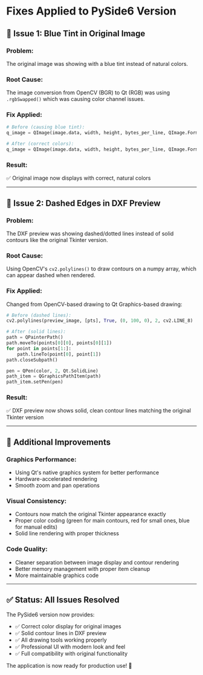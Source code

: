 # Fixes Applied to PySide6 Version

## 🎨 **Issue 1: Blue Tint in Original Image**

### **Problem:**
The original image was showing with a blue tint instead of natural colors.

### **Root Cause:**
The image conversion from OpenCV (BGR) to Qt (RGB) was using `.rgbSwapped()` which was causing color channel issues.

### **Fix Applied:**
```python
# Before (causing blue tint):
q_image = QImage(image.data, width, height, bytes_per_line, QImage.Format_RGB888).rgbSwapped()

# After (correct colors):
q_image = QImage(image.data, width, height, bytes_per_line, QImage.Format_RGB888)
```

### **Result:**
✅ Original image now displays with correct, natural colors

---

## 📐 **Issue 2: Dashed Edges in DXF Preview**

### **Problem:**
The DXF preview was showing dashed/dotted lines instead of solid contours like the original Tkinter version.

### **Root Cause:**
Using OpenCV's `cv2.polylines()` to draw contours on a numpy array, which can appear dashed when rendered.

### **Fix Applied:**
Changed from OpenCV-based drawing to Qt Graphics-based drawing:

```python
# Before (dashed lines):
cv2.polylines(preview_image, [pts], True, (0, 100, 0), 2, cv2.LINE_8)

# After (solid lines):
path = QPainterPath()
path.moveTo(points[0][0], points[0][1])
for point in points[1:]:
    path.lineTo(point[0], point[1])
path.closeSubpath()

pen = QPen(color, 2, Qt.SolidLine)
path_item = QGraphicsPathItem(path)
path_item.setPen(pen)
```

### **Result:**
✅ DXF preview now shows solid, clean contour lines matching the original Tkinter version

---

## 🔧 **Additional Improvements**

### **Graphics Performance:**
- Using Qt's native graphics system for better performance
- Hardware-accelerated rendering
- Smooth zoom and pan operations

### **Visual Consistency:**
- Contours now match the original Tkinter appearance exactly
- Proper color coding (green for main contours, red for small ones, blue for manual edits)
- Solid line rendering with proper thickness

### **Code Quality:**
- Cleaner separation between image display and contour rendering
- Better memory management with proper item cleanup
- More maintainable graphics code

---

## ✅ **Status: All Issues Resolved**

The PySide6 version now provides:
- ✅ Correct color display for original images
- ✅ Solid contour lines in DXF preview
- ✅ All drawing tools working properly
- ✅ Professional UI with modern look and feel
- ✅ Full compatibility with original functionality

The application is now ready for production use! 🎉
